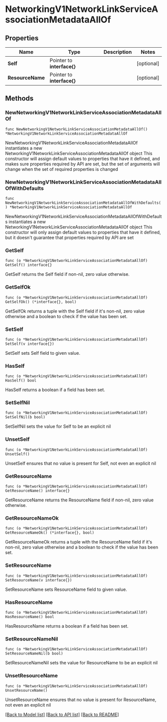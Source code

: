 # NetworkingV1NetworkLinkServiceAssociationMetadataAllOf

## Properties

Name | Type | Description | Notes
------------ | ------------- | ------------- | -------------
**Self** | Pointer to **interface{}** |  | [optional] 
**ResourceName** | Pointer to **interface{}** |  | [optional] 

## Methods

### NewNetworkingV1NetworkLinkServiceAssociationMetadataAllOf

`func NewNetworkingV1NetworkLinkServiceAssociationMetadataAllOf() *NetworkingV1NetworkLinkServiceAssociationMetadataAllOf`

NewNetworkingV1NetworkLinkServiceAssociationMetadataAllOf instantiates a new NetworkingV1NetworkLinkServiceAssociationMetadataAllOf object
This constructor will assign default values to properties that have it defined,
and makes sure properties required by API are set, but the set of arguments
will change when the set of required properties is changed

### NewNetworkingV1NetworkLinkServiceAssociationMetadataAllOfWithDefaults

`func NewNetworkingV1NetworkLinkServiceAssociationMetadataAllOfWithDefaults() *NetworkingV1NetworkLinkServiceAssociationMetadataAllOf`

NewNetworkingV1NetworkLinkServiceAssociationMetadataAllOfWithDefaults instantiates a new NetworkingV1NetworkLinkServiceAssociationMetadataAllOf object
This constructor will only assign default values to properties that have it defined,
but it doesn't guarantee that properties required by API are set

### GetSelf

`func (o *NetworkingV1NetworkLinkServiceAssociationMetadataAllOf) GetSelf() interface{}`

GetSelf returns the Self field if non-nil, zero value otherwise.

### GetSelfOk

`func (o *NetworkingV1NetworkLinkServiceAssociationMetadataAllOf) GetSelfOk() (*interface{}, bool)`

GetSelfOk returns a tuple with the Self field if it's non-nil, zero value otherwise
and a boolean to check if the value has been set.

### SetSelf

`func (o *NetworkingV1NetworkLinkServiceAssociationMetadataAllOf) SetSelf(v interface{})`

SetSelf sets Self field to given value.

### HasSelf

`func (o *NetworkingV1NetworkLinkServiceAssociationMetadataAllOf) HasSelf() bool`

HasSelf returns a boolean if a field has been set.

### SetSelfNil

`func (o *NetworkingV1NetworkLinkServiceAssociationMetadataAllOf) SetSelfNil(b bool)`

 SetSelfNil sets the value for Self to be an explicit nil

### UnsetSelf
`func (o *NetworkingV1NetworkLinkServiceAssociationMetadataAllOf) UnsetSelf()`

UnsetSelf ensures that no value is present for Self, not even an explicit nil
### GetResourceName

`func (o *NetworkingV1NetworkLinkServiceAssociationMetadataAllOf) GetResourceName() interface{}`

GetResourceName returns the ResourceName field if non-nil, zero value otherwise.

### GetResourceNameOk

`func (o *NetworkingV1NetworkLinkServiceAssociationMetadataAllOf) GetResourceNameOk() (*interface{}, bool)`

GetResourceNameOk returns a tuple with the ResourceName field if it's non-nil, zero value otherwise
and a boolean to check if the value has been set.

### SetResourceName

`func (o *NetworkingV1NetworkLinkServiceAssociationMetadataAllOf) SetResourceName(v interface{})`

SetResourceName sets ResourceName field to given value.

### HasResourceName

`func (o *NetworkingV1NetworkLinkServiceAssociationMetadataAllOf) HasResourceName() bool`

HasResourceName returns a boolean if a field has been set.

### SetResourceNameNil

`func (o *NetworkingV1NetworkLinkServiceAssociationMetadataAllOf) SetResourceNameNil(b bool)`

 SetResourceNameNil sets the value for ResourceName to be an explicit nil

### UnsetResourceName
`func (o *NetworkingV1NetworkLinkServiceAssociationMetadataAllOf) UnsetResourceName()`

UnsetResourceName ensures that no value is present for ResourceName, not even an explicit nil

[[Back to Model list]](../README.md#documentation-for-models) [[Back to API list]](../README.md#documentation-for-api-endpoints) [[Back to README]](../README.md)


